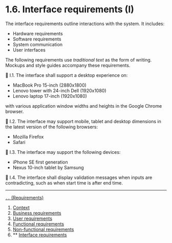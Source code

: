 # 1.6. Interface requirements (I)

The interface requirements outline interactions with the system.
It includes:

- Hardware requirements
- Software requirements
- System communication
- User interfaces

The following requirements use *traditional text* as the form of writing.
Mockups and style guides accompany these requirements.

🔖 I.1.
The interface
shall
support a desktop experience on:

- MacBook Pro 15-inch (2880x1800)
- Lenovo tower with 24-inch Dell (1920x1080)
- Lenovo laptop 17-inch (1920x1080)

with various application window widths and heights
in the Google Chrome browser.

🔖 I.2.
The interface
may
support mobile, tablet and desktop dimensions
in the latest version of the following browsers:

- Mozilla Firefox
- Safari

🔖 I.3.
The interface
may
support the following devices:

- iPhone SE first generation
- Nexus 10-inch tablet by Samsung

🔖 I.4.
The interface 
shall
display validation messages when inputs are contradicting,
such as when start time is after end time.

---

[`..` (Requirements)](./01-00-requirements.md)

1. [Context](./01-01-req-context.md)
1. [Business requirements](./01-02-req-business.md)
1. [User requirements](./01-03-req-user.md)
1. [Functional requirements](./01-04-req-functional.md)
1. [Non-functional requirements](./01-05-req-non-functional.md)
1. ** [Interface requirements](./01-06-req-interface.md)

